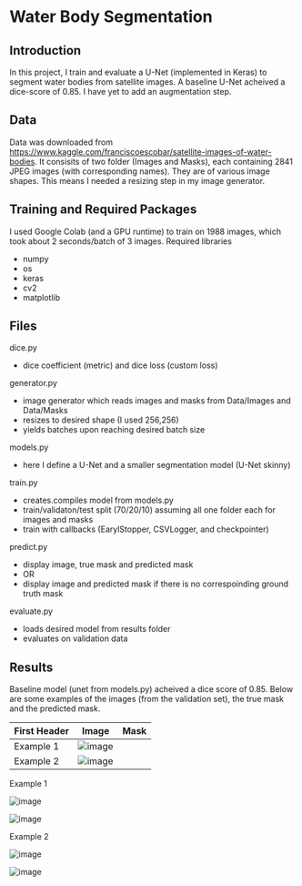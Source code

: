 # Water Body Segmentation
## Introduction
In this project, I train and evaluate a U-Net (implemented in Keras) to segment water bodies from satellite images. A baseline U-Net acheived a dice-score of 0.85. I have yet to add an augmentation step. 
## Data 
Data was downloaded from https://www.kaggle.com/franciscoescobar/satellite-images-of-water-bodies. It consisits of two folder (Images and Masks), each containing 2841 JPEG images (with corresponding names). They are of various image shapes. This means I needed a resizing step in my image generator.
## Training and Required Packages
I used Google Colab (and a GPU runtime) to train on 1988 images, which took about 2 seconds/batch of 3 images. Required libraries
* numpy 
* os
* keras
* cv2
* matplotlib
## Files
dice.py
* dice coefficient (metric) and dice loss (custom loss) 

generator.py
 * image generator which reads images and masks from Data/Images and Data/Masks
 * resizes to desired shape (I used 256,256)
 * yields batches upon reaching desired batch size

models.py
* here I define a U-Net and a smaller segmentation model (U-Net skinny)

train.py
 * creates.compiles model from models.py
 * train/validaton/test split (70/20/10) assuming all one folder each for images and masks 
 * train with callbacks (EarylStopper, CSVLogger, and checkpointer)

predict.py
 * display image, true mask and predicted mask 
 * OR
 * display image and predicted mask if there is no correspoinding ground truth mask 

evaluate.py
 * loads desired model from results folder
 * evaluates on validation data

## Results
Baseline model (unet from models.py) acheived a dice score of 0.85. Below are some examples of the images (from the validation set), the true mask and the predicted mask.

| First Header  | Image                                                                                                         |Mask
| ------------- | ------------------------------------------------------------------------------------------------------------- |-------------------
| Example 1     |![image](https://user-images.githubusercontent.com/56979366/111925366-9ecde600-8a76-11eb-90bd-b5a4a0ad96cb.png)|
| Example 2     |![image](https://user-images.githubusercontent.com/56979366/111925460-f8361500-8a76-11eb-80a4-e0f76654e493.png)|

Example 1

![image](https://user-images.githubusercontent.com/56979366/111925388-b5743d00-8a76-11eb-92b5-32e89d64cde2.png)

![image](https://user-images.githubusercontent.com/56979366/111925400-be650e80-8a76-11eb-9408-ec536364bc90.png)

Example 2


![image](https://user-images.githubusercontent.com/56979366/111925476-0126e680-8a77-11eb-804f-0b57a61b5715.png)

![image](https://user-images.githubusercontent.com/56979366/111925485-071cc780-8a77-11eb-9e85-00245c77fab8.png)
